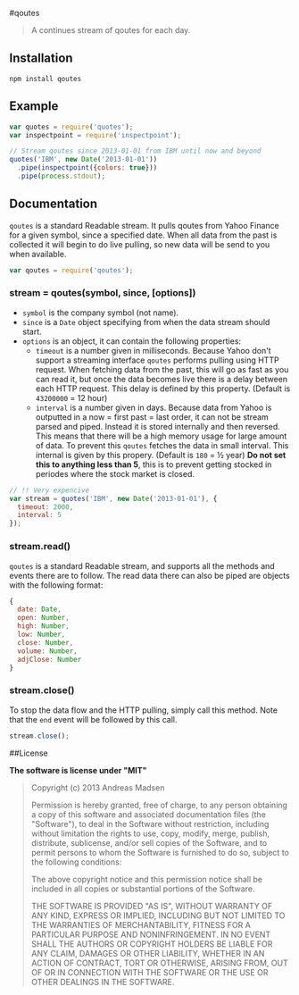 #qoutes

> A continues stream of qoutes for each day.

## Installation

```sheel
npm install qoutes
```

## Example

```javascript
var quotes = require('quotes');
var inspectpoint = require('inspectpoint');

// Stream qoutes since 2013-01-01 from IBM until now and beyond
quotes('IBM', new Date('2013-01-01'))
  .pipe(inspectpoint({colors: true}))
  .pipe(process.stdout);
```

## Documentation

`qoutes` is a standard Readable stream. It pulls qoutes from Yahoo Finance for
a given symbol, since a specified date. When all data from the past is collected
it will begin to do live pulling, so new data will be send to you when available.

```javascript
var qoutes = require('qoutes');
```

### stream = qoutes(symbol, since, [options])

* `symbol` is the company symbol (not name).
* `since` is a `Date` object specifying from when the data stream should start.
* `options` is an object, it can contain the following properties:
  * `timeout` is a number given in milliseconds. Because Yahoo don't support a
    streaming interface `qoutes` performs pulling using HTTP request. When fetching
    data from the past, this will go as fast as you can read it, but once the data
    becomes live there is a delay between each HTTP request. This delay is defined
    by this property. (Default is `43200000` = 12 hour)
  * `interval` is a number given in days. Because data from Yahoo is outputted in
    a now = first past = last order, it can not be stream parsed and piped. Instead
    it is stored internally and then reversed. This means that there will be a high
    memory usage for large amount of data. To prevent this `qoutes` fetches the data
    in small interval. This internal is given by this propery. (Default is `180` = ½ year)
    **Do not set this to anything less than 5**, this is to prevent getting stocked in
    periodes where the stock market is closed.

```javascript
// !! Very expencive
var stream = quotes('IBM', new Date('2013-01-01'), {
  timeout: 2000,
  interval: 5
});
```

### stream.read()

`qoutes` is a standard Readable stream, and supports all the methods and events
there are to follow. The read data there can also be piped are objects with the
following format:

```javascript
{
  date: Date,
  open: Number,
  high: Number,
  low: Number,
  close: Number,
  volume: Number,
  adjClose: Number
}
```

### stream.close()

To stop the data flow and the HTTP pulling, simply call this method. Note that
the `end` event will be followed by this call.

```javascript
stream.close();
```

##License

**The software is license under "MIT"**

> Copyright (c) 2013 Andreas Madsen
>
> Permission is hereby granted, free of charge, to any person obtaining a copy
> of this software and associated documentation files (the "Software"), to deal
> in the Software without restriction, including without limitation the rights
> to use, copy, modify, merge, publish, distribute, sublicense, and/or sell
> copies of the Software, and to permit persons to whom the Software is
> furnished to do so, subject to the following conditions:
>
> The above copyright notice and this permission notice shall be included in
> all copies or substantial portions of the Software.
>
> THE SOFTWARE IS PROVIDED "AS IS", WITHOUT WARRANTY OF ANY KIND, EXPRESS OR
> IMPLIED, INCLUDING BUT NOT LIMITED TO THE WARRANTIES OF MERCHANTABILITY,
> FITNESS FOR A PARTICULAR PURPOSE AND NONINFRINGEMENT. IN NO EVENT SHALL THE
> AUTHORS OR COPYRIGHT HOLDERS BE LIABLE FOR ANY CLAIM, DAMAGES OR OTHER
> LIABILITY, WHETHER IN AN ACTION OF CONTRACT, TORT OR OTHERWISE, ARISING FROM,
> OUT OF OR IN CONNECTION WITH THE SOFTWARE OR THE USE OR OTHER DEALINGS IN
> THE SOFTWARE.
